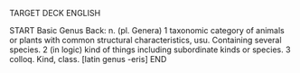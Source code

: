 TARGET DECK
ENGLISH

START
Basic
Genus
Back: n. (pl. Genera) 1 taxonomic category of animals or plants with common structural characteristics, usu. Containing several species. 2 (in logic) kind of things including subordinate kinds or species. 3 colloq. Kind, class. [latin genus -eris]
END
